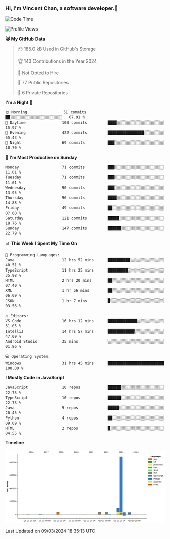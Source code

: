 ### Hi, I'm Vincent Chan, a software developer.👋

<!--
**hkvincent/hkvincent** is a ✨ _special_ ✨ repository because its `README.md` (this file) appears on your GitHub profile.

Here are some ideas to get you started:

- 🔭 I’m currently working on ...
- 🌱 I’m currently learning ...
- 👯 I’m looking to collaborate on ...
- 🤔 I’m looking for help with ...
- 💬 Ask me about ...
- 📫 How to reach me: ...
- 😄 Pronouns: ...
- ⚡ Fun fact: ...
-->
<!--START_SECTION:waka-->
![Code Time](http://img.shields.io/badge/Code%20Time-891%20hrs%2039%20mins-blue)

![Profile Views](http://img.shields.io/badge/Profile%20Views-1-blue)

**🐱 My GitHub Data** 

> 📦 185.0 kB Used in GitHub's Storage 
 > 
> 🏆 143 Contributions in the Year 2024
 > 
> 🚫 Not Opted to Hire
 > 
> 📜 77 Public Repositories 
 > 
> 🔑 6 Private Repositories 
 > 
**I'm a Night 🦉** 

```text
🌞 Morning                51 commits          ██░░░░░░░░░░░░░░░░░░░░░░░   07.91 % 
🌆 Daytime                103 commits         ████░░░░░░░░░░░░░░░░░░░░░   15.97 % 
🌃 Evening                422 commits         ████████████████░░░░░░░░░   65.43 % 
🌙 Night                  69 commits          ███░░░░░░░░░░░░░░░░░░░░░░   10.70 % 
```
📅 **I'm Most Productive on Sunday** 

```text
Monday                   71 commits          ███░░░░░░░░░░░░░░░░░░░░░░   11.01 % 
Tuesday                  71 commits          ███░░░░░░░░░░░░░░░░░░░░░░   11.01 % 
Wednesday                90 commits          ███░░░░░░░░░░░░░░░░░░░░░░   13.95 % 
Thursday                 96 commits          ████░░░░░░░░░░░░░░░░░░░░░   14.88 % 
Friday                   49 commits          ██░░░░░░░░░░░░░░░░░░░░░░░   07.60 % 
Saturday                 121 commits         █████░░░░░░░░░░░░░░░░░░░░   18.76 % 
Sunday                   147 commits         ██████░░░░░░░░░░░░░░░░░░░   22.79 % 
```


📊 **This Week I Spent My Time On** 

```text
💬 Programming Languages: 
Java                     12 hrs 52 mins      ██████████░░░░░░░░░░░░░░░   40.51 % 
TypeScript               11 hrs 25 mins      █████████░░░░░░░░░░░░░░░░   35.98 % 
HTML                     2 hrs 20 mins       ██░░░░░░░░░░░░░░░░░░░░░░░   07.40 % 
XML                      1 hr 56 mins        ██░░░░░░░░░░░░░░░░░░░░░░░   06.09 % 
JSON                     1 hr 7 mins         █░░░░░░░░░░░░░░░░░░░░░░░░   03.56 % 

🔥 Editors: 
VS Code                  16 hrs 12 mins      █████████████░░░░░░░░░░░░   51.05 % 
IntelliJ                 14 hrs 57 mins      ████████████░░░░░░░░░░░░░   47.09 % 
Android Studio           35 mins             ░░░░░░░░░░░░░░░░░░░░░░░░░   01.86 % 

💻 Operating System: 
Windows                  31 hrs 45 mins      █████████████████████████   100.00 % 
```

**I Mostly Code in JavaScript** 

```text
JavaScript               10 repos            ██████░░░░░░░░░░░░░░░░░░░   22.73 % 
TypeScript               10 repos            ██████░░░░░░░░░░░░░░░░░░░   22.73 % 
Java                     9 repos             █████░░░░░░░░░░░░░░░░░░░░   20.45 % 
Python                   4 repos             ██░░░░░░░░░░░░░░░░░░░░░░░   09.09 % 
HTML                     2 repos             █░░░░░░░░░░░░░░░░░░░░░░░░   04.55 % 
```



**Timeline**

![Lines of Code chart](https://raw.githubusercontent.com/hkvincent/hkvincent/main/assets/bar_graph.png)


 Last Updated on 09/03/2024 18:35:13 UTC
<!--END_SECTION:waka-->
